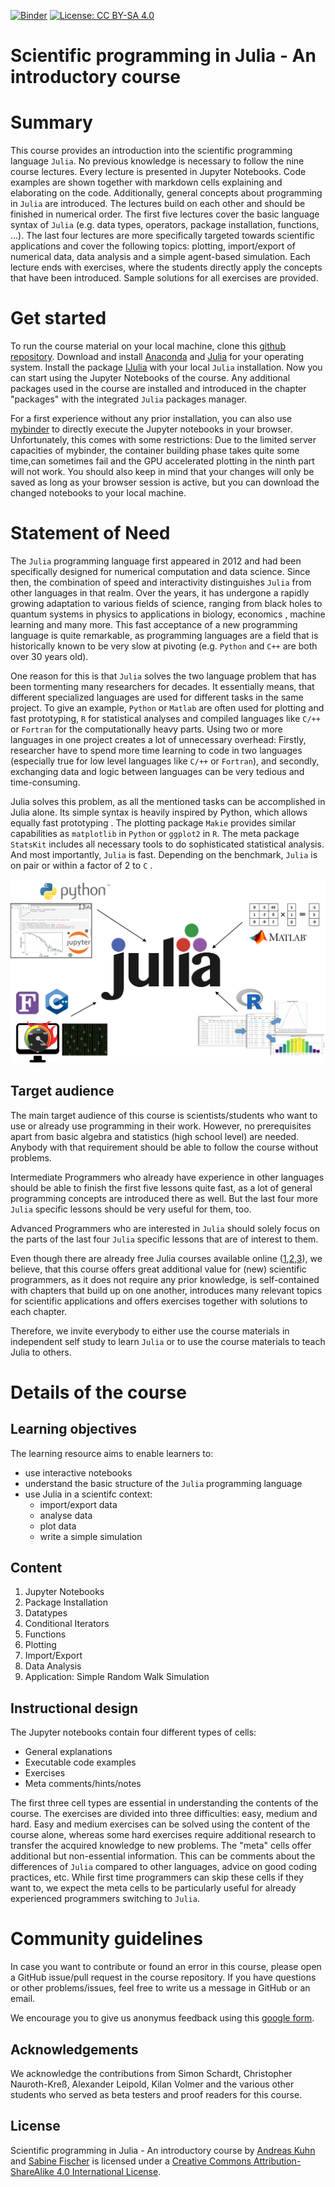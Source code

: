 
[![Binder](https://mybinder.org/badge_logo.svg)](https://mybinder.org/v2/gh/AndreasKuhn-ak/WS2022_Julia/HEAD) [![License: CC BY-SA 4.0](https://img.shields.io/badge/License-CC%20BY--SA%204.0-lightgrey.svg)](http://creativecommons.org/licenses/by-sa/4.0/)



# Scientific programming in Julia - An introductory course



# Summary
This course provides an introduction into the scientific programming language `Julia`. No previous knowledge is necessary to follow the nine course lectures. Every lecture is presented in Jupyter Notebooks. Code examples are shown together with markdown cells explaining and elaborating on the code. Additionally, general concepts about programming in `Julia` are introduced. The lectures build on each other and should be finished in numerical order. The first five lectures cover the basic language syntax of `Julia` (e.g. data types, operators, package installation, functions, ...). The last four lectures are more specifically targeted towards scientific applications and cover the following topics: plotting, import/export of numerical data, data analysis and a simple agent-based simulation. Each lecture ends with exercises, where the students directly apply the concepts that have been introduced. Sample solutions for all exercises are provided. 


# Get started 

To run the course material on your local machine, clone this [github repository]( https://github.com/AndreasKuhn-ak/WS2022_Julia). Download and install [Anaconda](https://www.anaconda.com/download#downloads) and [Julia](https://julialang.org/downloads/) for your operating system. Install the package [IJulia](https://www.kdnuggets.com/2022/11/setup-julia-jupyter-notebook.html) with your local `Julia` installation. Now you can start using the Jupyter Notebooks of the course. Any additional packages used in the course are installed and introduced in the chapter "packages" with the integrated `Julia` packages manager.  
 
For a first experience without any prior installation, you can also use [mybinder](https://mybinder.org/v2/gh/AndreasKuhn-ak/WS2022_Julia/HEAD) to directly execute the Jupyter notebooks in your browser. Unfortunately, this comes with some restrictions: Due to the limited server capacities of mybinder, the container building phase takes quite some time,can sometimes fail and the GPU accelerated plotting in the ninth part will not work. You should also keep in mind that your changes will only be saved as long as your browser session is active, but you can download the changed notebooks to your local machine. 

# Statement of Need 

The `Julia` programming language first appeared in 2012  and had been specifically designed for numerical computation and data science. Since then, the combination of speed and interactivity distinguishes `Julia` from other languages in that realm. Over the years, it has undergone a rapidly growing adaptation to various fields of science, ranging from black holes  to quantum systems in physics to applications in biology, economics , machine learning  and many more. This fast acceptance of a new programming language is quite remarkable, as programming languages are a field that is historically known to be very slow at pivoting (e.g. ``Python`` and ``C++`` are both over 30 years old). 
 
One reason for this is that ``Julia`` solves the two language problem that has been tormenting many researchers for decades. It essentially means, that different specialized languages are used for different tasks in the same project. To give an example, ``Python`` or ``Matlab`` are often used for plotting and fast prototyping, ``R`` for statistical analyses and compiled languages like ``C/++`` or ``Fortran`` for the computationally heavy parts. Using two or more languages in one project creates a lot of unnecessary overhead: Firstly, researcher have to spend more time learning to code in two languages (especially true for low level languages like ``C/++`` or ``Fortran``), and secondly, exchanging data and logic between languages can be very tedious and time-consuming.    

Julia solves this problem, as all the mentioned tasks can be accomplished in Julia alone. Its simple syntax is heavily inspired by Python, which allows equally fast prototyping . The plotting package ``Makie``  provides similar capabilities as ``matplotlib`` in ``Python`` or ``ggplot2`` in ``R``. The meta package ``StatsKit`` includes all necessary tools to do sophisticated statistical analysis. And most importantly, ``Julia`` is fast. Depending on the benchmark, ``Julia`` is on pair or within a factor of 2 to ``C`` . 



![](Julia_all_new.png)




## Target audience 
The main target audience of this course is scientists/students who want to use or already use programming in their work. However, no prerequisites apart from basic algebra and statistics (high school level) are needed. Anybody with that requirement should be able to follow the course without problems.

Intermediate Programmers who already have experience in other languages should be able to finish the first five lessons quite fast, as a lot of general programming concepts are introduced there as well. But the last four more `Julia` specific lessons should be very useful for them, too.

Advanced Programmers who are interested in `Julia` should solely focus on the parts of the last four `Julia` specific lessons that are of interest to them.  

Even though there are already free Julia courses available online ([1](https://carpentries-incubator.github.io/julia-novice/),[2](https://www.datacamp.com/courses/introduction-to-julia),[3](https://juliaacademy.com/courses)), we believe, that this course offers great additional value for (new) scientific programmers, as it does not require any prior knowledge, is self-contained with chapters that build up on one another, introduces many relevant topics for scientific applications and offers exercises together with solutions to each chapter. 

Therefore, we invite everybody to either use the course materials in independent self study to learn `Julia` or to use the course materials to teach Julia to others. 


# Details of the course


## Learning objectives 
The learning resource aims to enable learners to:

* use interactive notebooks 
* understand the basic structure of the `Julia` programming language
* use Julia in a scientifc context:
    * import/export data
    * analyse data
    * plot data
    * write a simple simulation
  


## Content
1. Jupyter Notebooks
2. Package Installation
3. Datatypes
4. Conditional Iterators
5. Functions
6. Plotting
7. Import/Export 
8. Data Analysis
9. Application: Simple Random Walk Simulation 


## Instructional design
The Jupyter notebooks contain four different types of cells: 
- General explanations
- Executable code examples
- Exercises
- Meta comments/hints/notes

The first three cell types are essential in understanding the contents of the course. The exercises are divided into three difficulties: easy, medium and hard. Easy and medium exercises can be solved using the content of the course alone, whereas some hard exercises require additional research to transfer the acquired knowledge to new problems.  The "meta" cells offer additional but non-essential information. This can be comments about the differences of `Julia` compared to other languages, advice on good coding practices, etc. While first time programmers can skip these cells if they want to, we expect the meta cells to be particularly useful for already experienced programmers switching to `Julia`.




# Community guidelines

In case you want to contribute or found an error in this course, please open a GitHub issue/pull request in the course repository. If you have questions or other problems/issues, feel free to write us a message in GitHub or an email.  

We encourage you to give us anonymus feedback using this [google form](https://docs.google.com/forms/d/e/1FAIpQLSd_gyiwqzYNADm88PXT4Xp6JlDAt0rR5s_2jZUXE2cJJmCEqQ/viewform?usp=sf_link).  
## Acknowledgements

We acknowledge the  contributions from Simon Schardt, Christopher Nauroth-Kreß, Alexander Leipold, Kilan Volmer and the various other students who served as beta testers and proof readers for this course. 
## License


Scientific programming in Julia - An introductory course by [Andreas Kuhn](https://github.com/AndreasKuhn-ak) and [Sabine Fischer](https://github.com/scfischer) is licensed under a [Creative Commons Attribution-ShareAlike 4.0 International License](https://creativecommons.org/licenses/by-sa/4.0/).

